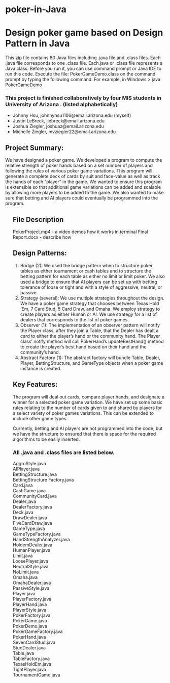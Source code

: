 # poker-in-Java
<h1>Design poker game based on Design Pattern in Java </h1>


<p>
This zip file contains 80 Java files including .java file and .class files. Each .java file corresponds to one .class file. Each.java or .class  file represents a Java class. Before you run it, you can use command prompt or Java IDE to run this code. Execute the file: PokerGameDemo.class on the command prompt by typing the following command.
For example, in Windows
> java PokerGameDemo
</p>

<h3>This project is finished collaboratively by four MIS students in University of Arizona . (listed alphabetically) </h3>
<ul>
<li>Johnny Hsu,	johnnyhsu1106@email.arizona.edu (myself)</li>
<li>Justin LeBreck,	jlebreck@email.arizona.edu</li>
<li>Joshua Ziegler,	joshuaz@email.arizona.edu</li>
<li>Michelle Ziegler,	mvziegler22@email.arizona.edu</li>
</ul>

<h2>Project Summary:</h2>
<p>
We have designed a poker game.  We developed a program to compute the relative strength of poker hands based on a set number of players and following the rules of various poker game variations.  This program will generate a complete deck of cards by suit and face-value as well as track the hands of each “player” in the game.   We wanted to ensure this program is extensible so that additional game variations can be added and scalable by allowing more players to be added to the game.  We also wanted to make sure that betting and AI players could eventually be programmed into the program.
</p>

<ul>

<h2>File Description</h2>
PokerProject.mp4 - a video demos how it works in terminal
Final Report.docx - describe how

<h2>Design Patterns: </h2>
<ol>
<li>Bridge (2):  We used the bridge pattern when to structure poker tables as either tournament or cash tables and to structure the betting pattern for each table as either no limit or limit poker.  We also used a bridge to ensure that AI players can be set up with betting tolerance of loose or tight and with a style of aggressive, neutral, or passive.</li>

<li>Strategy (several):  We use multiple strategies throughout the design. We have a poker game strategy that chooses between Texas Hold ‘Em, 7 Card Stud, 5 Card Draw, and Omaha. We employ strategy to create players as either Human or AI. We use strategy for a list of dealers that corresponds to the list of poker games.</li>

<li>Observer (1):  The implementation of an observer pattern will notify the Player class, after they join a Table, that the Dealer has dealt a card to either the player’s hand or the community hand.  The Player class’ notify method will call PokerHand’s updateBestHand() method to create the player’s best hand based on their hand and the community’s hand.</li>

<li>Abstract Factory (1):  The abstract factory will bundle Table, Dealer, Player, BettingStructure, and GameType objects when a poker game instance is created.</li>
</ol>


<h2>Key Features:</h2>
<p>
The program will deal out cards, compare player hands, and designate a winner for a selected poker game variation.  We have set up some basic rules relating to the number of cards given to and shared by players for a select variety of poker games variations.  This can be extended to include other game types.
</p>
<p>
Currently, betting and AI players are not programmed into the code, but we have the structure to ensured that there is space for the required algorithms to be easily inserted.
</p>


<h3>All .java and .class files are listed below. </h3>
AggroStyle.java <br>
AIPlayer.java<br>
BettingStructure.java <br>
BettingStructure Factory.java <br>
Card.java<br>
CashGame.java<br>
CommunityCard.java<br>
Dealer.java<br>
DealerFactory.java<br>
Deck.java<br>
DrawDealer.java<br>
FiveCardDraw.java<br>
GameType.java<br>
GameTypeFactory.java<br>
HandStrengthAnalyzer.java<br>
HoldemDealer.java<br>
HumanPlayer.java<br>
Limit.java<br>
LoosePlayer.java<br>
NeutralStyle.java<br>
NoLimit.java<br>
Omaha.java<br>
OmahaDealer.java<br>
PassiveStyle.java<br>
Player.java<br>
PlayerFactory.java<br>
PlayerHand.java<br>
PlayerStyle.java<br>
PokerFactory.java<br>
PokerGame.java<br>
PokerDemo.java<br>
PokerGameFactory.java<br>
PokerHand.java<br>
SevenCardStud.java<br>
StudDealer.java<br>
Table.java<br>
TableFactory.java<br>
TexasHoldEm.java<br>
TightPlayer.java<br>
TournamentGame.java<br>


